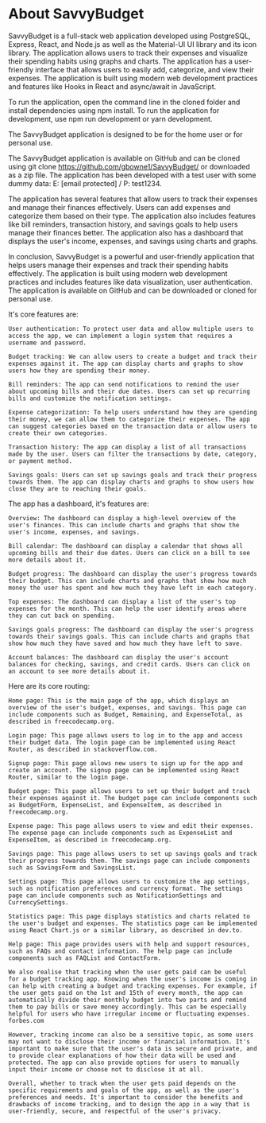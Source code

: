 # About SavvyBudget

SavvyBudget is a full-stack web application developed using PostgreSQL, Express, React, and Node.js as well as the Material-UI UI library and its icon library. The application allows users to track their expenses and visualize their spending habits using graphs and charts. The application has a user-friendly interface that allows users to easily add, categorize, and view their expenses. The application is built using modern web development practices and features like Hooks in React and async/await in JavaScript.

To run the application, open the command line in the cloned folder and install dependencies using npm install. To run the application for development, use npm run development or yarn development.

The SavvyBudget application is designed to be for the home user or for personal use.

The SavvyBudget application is available on GitHub and can be cloned using git clone <https://github.com/gbowne1/SavvyBudget/> or downloaded as a zip file. The application has been developed with a test user with some dummy data: E: [email protected] / P: test1234.

The application has several features that allow users to track their expenses and manage their finances effectively. Users can add expenses and categorize them based on their type. The application also includes features like bill reminders, transaction history, and savings goals to help users manage their finances better. The application also has a dashboard that displays the user's income, expenses, and savings using charts and graphs.

In conclusion, SavvyBudget is a powerful and user-friendly application that helps users manage their expenses and track their spending habits effectively. The application is built using modern web development practices and includes features like data visualization, user authentication. The application is available on GitHub and can be downloaded or cloned for personal use.

It's core features are:

    User authentication: To protect user data and allow multiple users to access the app, we can implement a login system that requires a username and password.

    Budget tracking: We can allow users to create a budget and track their expenses against it. The app can display charts and graphs to show users how they are spending their money.

    Bill reminders: The app can send notifications to remind the user about upcoming bills and their due dates. Users can set up recurring bills and customize the notification settings.

    Expense categorization: To help users understand how they are spending their money, we can allow them to categorize their expenses. The app can suggest categories based on the transaction data or allow users to create their own categories.

    Transaction history: The app can display a list of all transactions made by the user. Users can filter the transactions by date, category, or payment method.

    Savings goals: Users can set up savings goals and track their progress towards them. The app can display charts and graphs to show users how close they are to reaching their goals.

The app has a dashboard, it's features are:

    Overview: The dashboard can display a high-level overview of the user's finances. This can include charts and graphs that show the user's income, expenses, and savings.

    Bill calendar: The dashboard can display a calendar that shows all upcoming bills and their due dates. Users can click on a bill to see more details about it.

    Budget progress: The dashboard can display the user's progress towards their budget. This can include charts and graphs that show how much money the user has spent and how much they have left in each category.

    Top expenses: The dashboard can display a list of the user's top expenses for the month. This can help the user identify areas where they can cut back on spending.

    Savings goals progress: The dashboard can display the user's progress towards their savings goals. This can include charts and graphs that show how much they have saved and how much they have left to save.

    Account balances: The dashboard can display the user's account balances for checking, savings, and credit cards. Users can click on an account to see more details about it.

Here are its core routing:

    Home page: This is the main page of the app, which displays an overview of the user's budget, expenses, and savings. This page can include components such as Budget, Remaining, and ExpenseTotal, as described in freecodecamp.org.

    Login page: This page allows users to log in to the app and access their budget data. The login page can be implemented using React Router, as described in stackoverflow.com.

    Signup page: This page allows new users to sign up for the app and create an account. The signup page can be implemented using React Router, similar to the login page.

    Budget page: This page allows users to set up their budget and track their expenses against it. The budget page can include components such as BudgetForm, ExpenseList, and ExpenseItem, as described in freecodecamp.org.

    Expense page: This page allows users to view and edit their expenses. The expense page can include components such as ExpenseList and ExpenseItem, as described in freecodecamp.org.

    Savings page: This page allows users to set up savings goals and track their progress towards them. The savings page can include components such as SavingsForm and SavingsList.

    Settings page: This page allows users to customize the app settings, such as notification preferences and currency format. The settings page can include components such as NotificationSettings and CurrencySettings.

    Statistics page: This page displays statistics and charts related to the user's budget and expenses. The statistics page can be implemented using React Chart.js or a similar library, as described in dev.to.

    Help page: This page provides users with help and support resources, such as FAQs and contact information. The help page can include components such as FAQList and ContactForm.

    We also realise that tracking when the user gets paid can be useful for a budget tracking app. Knowing when the user's income is coming in can help with creating a budget and tracking expenses. For example, if the user gets paid on the 1st and 15th of every month, the app can automatically divide their monthly budget into two parts and remind them to pay bills or save money accordingly. This can be especially helpful for users who have irregular income or fluctuating expenses. forbes.com

    However, tracking income can also be a sensitive topic, as some users may not want to disclose their income or financial information. It's important to make sure that the user's data is secure and private, and to provide clear explanations of how their data will be used and protected. The app can also provide options for users to manually input their income or choose not to disclose it at all.

    Overall, whether to track when the user gets paid depends on the specific requirements and goals of the app, as well as the user's preferences and needs. It's important to consider the benefits and drawbacks of income tracking, and to design the app in a way that is user-friendly, secure, and respectful of the user's privacy.
